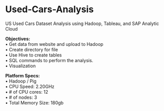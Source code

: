 # Used-Cars-Analysis
US Used Cars Dataset Analysis using Hadoop, Tableau, and SAP Analytic Cloud

**Objectives:**<br />
•	Get data from website and upload to Hadoop<br />
•	Create directory for file<br />
•	Use Hive to create tables <br />
•	SQL commands to perform the analysis.<br />
•	Visualization<br />

**Platform Specs:**<br />
•	Hadoop / Pig<br />
•	CPU Speed: 2.20GHz<br />
•	# of CPU cores: 12<br />
•	# of nodes: 3<br />
•	Total Memory Size: 180gb<br />

